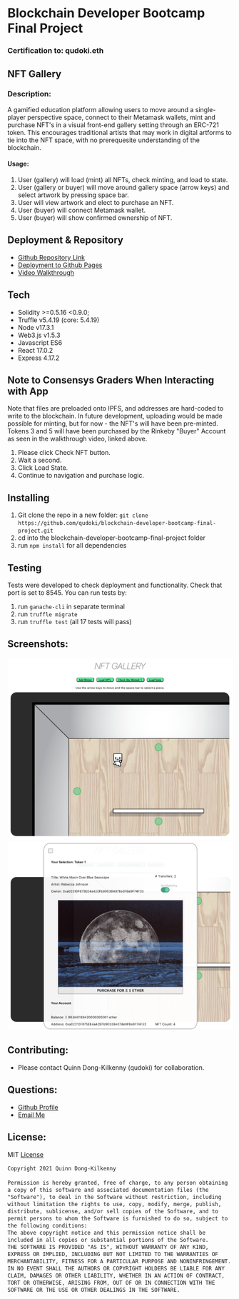 # Blockchain Developer Bootcamp Final Project
### Certification to: qudoki.eth
## NFT Gallery
### Description:
A gamified education platform allowing users to move around a single-player perspective space, connect to their Metamask wallets, mint and purchase NFT's in a visual front-end gallery setting through an ERC-721 token. This encourages traditional artists that may work in digital artforms to tie into the NFT space, with no prerequesite understanding of the blockchain.
#### Usage:
1. User (gallery) will load (mint) all NFTs, check minting, and load to state.
2. User (gallery or buyer) will move around gallery space (arrow keys) and select artwork by pressing space bar.
3. User will view artwork and elect to purchase an NFT.
4. User (buyer) will connect Metamask wallet.
5. User (buyer) will show confirmed ownership of NFT.

## Deployment & Repository
- [Github Repository Link](https://github.com/qudoki/blockchain-developer-bootcamp-final-project)
- [Deployment to Github Pages](https://qudoki.github.io/blockchain-developer-bootcamp-final-project/)
- [Video Walkthrough](https://www.loom.com/share/cd55fc55fb1648b09d6e9918176af1e6)

## Tech
* Solidity >=0.5.16 <0.9.0;
* Truffle v5.4.19 (core: 5.4.19)
* Node v17.3.1
* Web3.js v1.5.3
* Javascript ES6
* React 17.0.2
* Express 4.17.2

## Note to Consensys Graders When Interacting with App
Note that files are preloaded onto IPFS, and addresses are hard-coded to write to the blockchain. In future development, uploading would be made possible for minting, but for now - the NFT's will have been pre-minted. Tokens 3 and 5 will have been purchased by the Rinkeby "Buyer" Account as seen in the walkthrough video, linked above.
1. Please click Check NFT button.
2. Wait a second.
3. Click Load State.
4. Continue to navigation and purchase logic.

## Installing
1. Git clone the repo in a new folder: `git clone https://github.com/qudoki/blockchain-developer-bootcamp-final-project.git`
2. cd into the blockchain-developer-bootcamp-final-project folder
3. run `npm install` for all dependencies

## Testing
Tests were developed to check deployment and functionality. Check that port is set to 8545. You can run tests by:
1. run `ganache-cli` in separate terminal
2. run `truffle migrate`
3. run `truffle test` (all 17 tests will pass)

## Screenshots:
![ScreenShot](./client/public/overall.png)
![ScreenShot](./client/public/detail.png)

## Contributing:
- Please contact Quinn Dong-Kilkenny (qudoki) for collaboration.

## Questions:
- [Github Profile](https://github.com/qudoki)
- [Email Me](mailto:qudoki.dev@gmail.com)

## License: 
MIT
[License](https://img.shields.io/badge/license-MIT-green")

    Copyright 2021 Quinn Dong-Kilkenny 

    Permission is hereby granted, free of charge, to any person obtaining a copy of this software and associated documentation files (the "Software"), to deal in the Software without restriction, including without limitation the rights to use, copy, modify, merge, publish, distribute, sublicense, and/or sell copies of the Software, and to permit persons to whom the Software is furnished to do so, subject to the following conditions:
    The above copyright notice and this permission notice shall be included in all copies or substantial portions of the Software.
    THE SOFTWARE IS PROVIDED "AS IS", WITHOUT WARRANTY OF ANY KIND, EXPRESS OR IMPLIED, INCLUDING BUT NOT LIMITED TO THE WARRANTIES OF MERCHANTABILITY, FITNESS FOR A PARTICULAR PURPOSE AND NONINFRINGEMENT. IN NO EVENT SHALL THE AUTHORS OR COPYRIGHT HOLDERS BE LIABLE FOR ANY CLAIM, DAMAGES OR OTHER LIABILITY, WHETHER IN AN ACTION OF CONTRACT, TORT OR OTHERWISE, ARISING FROM, OUT OF OR IN CONNECTION WITH THE SOFTWARE OR THE USE OR OTHER DEALINGS IN THE SOFTWARE.
